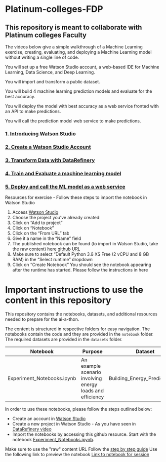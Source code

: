 # Platinum-colleges-FDP
## This repository is meant to collaborate with Platinum colleges Faculty

The videos below give a simple walkthrough of a Machine Learning exercise, creating, evaluating, and deploying a Machine Learning model without writing a single line of code.

You will set up a free Watson Studio account, a web-based IDE for Machine Learning, Data Science, and Deep Learning.

You will import and transform a public dataset.

You will build 4 machine learning prediction models and evaluate for the best accuracy.

You will deploy the model with best accuracy as a web service fronted with an API to make predictions.

You will call the prediction model web service to make predictions.

### [1. Introducing Watson Studio](https://www.youtube.com/watch?time_continue=6&v=zV4YLeIOTd4&feature=emb_logo)


### [2. Create a Watson Studio Account](https://www.youtube.com/watch?v=tU4nT7KX8SE&feature=emb_logo)


### [3. Transform Data with DataRefinery](https://www.youtube.com/watch?time_continue=1&v=QR2oeq6zqgc&feature=emb_logo)


### [4. Train and Evaluate a machine learning model](https://www.youtube.com/watch?time_continue=3&v=fxG40Sz8tik&feature=emb_logo)


### [5. Deploy and call the ML model as a web service](https://www.youtube.com/watch?v=d32NgfdCvh8&feature=emb_logo)



Resources for exercise -
Follow these steps to import the notebook in Watson Studio
1. Access [Watson Studio](https://dataplatform.cloud.ibm.com)
2. Choose the project you’ve already created
3. Click on “Add to project”
4. Click on “Notebook”
5. Click on the “From URL” tab
6. Give it a name in the “Name” field
7. The published notebook can be found (to import in Watson Studio, take the raw content) here [github URL](https://github.com/sattwati/Platinum-colleges-FDP/blob/master/notebook/Experiment_Notebooks.ipynb)
8. Make sure to select “Default Python 3.6 XS Free (2 vCPU and 8 GB RAM) in the “Select runtime” dropdown
9. Click on “Create Notebook”
You should see the notebook appearing after the runtime has started. Please follow the instructions in here

# Important instructions to use the content in this repository 

This repository contains the notebooks, datasets, and additional resources needed to prepare for the ai-a-thon. 

The content is structured in respective folders for easy navigation. The notebooks contain the code and they are provided in the `notebook` folder. The required datasets are provided in the `datasets` folder.

|Notebook    |Purpose                                                               |Dataset                        |
|-------------|-----------------------------------------------------------------------|--------------------------------|
|Experiment_Notebooks.ipynb|An example scenario involving energy loads and efficiency|Building_Energy_Prediction.csv|


In order to use these notebooks, please follow the steps outlined below:

* Create an account in [Watson Studio](https://dataplatform.cloud.ibm.com)
* Create a new project in Watson Studio - As you have seen in [DataRefinery video](https://www.youtube.com/watch?time_continue=1&v=QR2oeq6zqgc&feature=emb_logo)
* Import the notebooks by accessing this github resource. Start with the notebook [Experiment_Notebooks.ipynb](https://github.com/sattwati/Platinum-colleges-FDP/blob/master/notebook/Experiment_Notebooks.ipynb). <This is an example for your benefit. The actual exercise will be with a different data and notebook.>

Make sure to use the "raw" content URL
Follow the [step by step guide](https://github.com/sattwati/Platinum-colleges-FDP/blob/master/FDP_Handson_ML_WS_Steps.pptx)
Use the following link to preview the notebook
[Link to notebook for session](https://github.com/sattwati/Platinum-colleges-FDP/blob/master/notebook/FDP_Steel_Plates_Faults_upload.ipynb)

